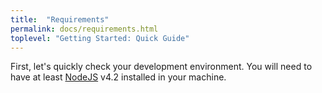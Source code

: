 ```yaml
---
title:  "Requirements"
permalink: docs/requirements.html
toplevel: "Getting Started: Quick Guide"
---
```


<p class="body-text">First, let's quickly check your development environment. You will need to have at least <a href="https://nodejs.org/en/" class="doc-links">NodeJS</a> v4.2 installed in your machine.</p>
